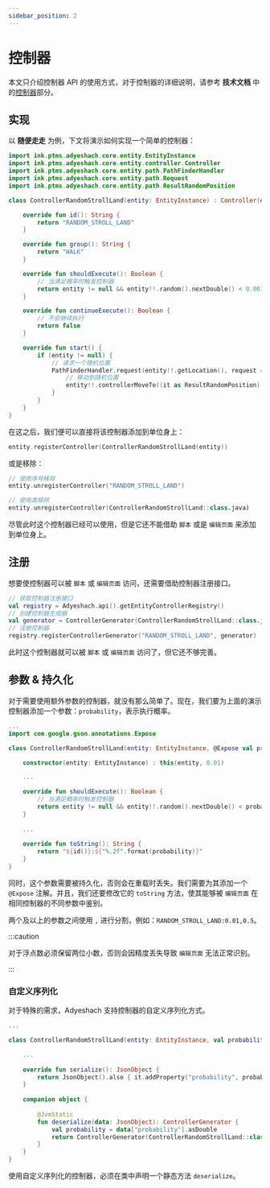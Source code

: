 ```yaml
---
sidebar_position: 2
---
```


# 控制器

本文只介绍控制器 API 的使用方式，对于控制器的详细说明，请参考 **技术文档** 中的[控制器](/plugin/adyeshach/start/tech/controller)部分。

## 实现

以 **随便走走** 为例，下文将演示如何实现一个简单的控制器：

```kotlin
import ink.ptms.adyeshach.core.entity.EntityInstance
import ink.ptms.adyeshach.core.entity.controller.Controller
import ink.ptms.adyeshach.core.entity.path.PathFinderHandler
import ink.ptms.adyeshach.core.entity.path.Request
import ink.ptms.adyeshach.core.entity.path.ResultRandomPosition

class ControllerRandomStrollLand(entity: EntityInstance) : Controller(entity) {

    override fun id(): String {
        return "RANDOM_STROLL_LAND"
    }

    override fun group(): String {
        return "WALK"
    }

    override fun shouldExecute(): Boolean {
        // 当满足概率时触发控制器
        return entity != null && entity!!.random().nextDouble() < 0.001;
    }

    override fun continueExecute(): Boolean {
        // 不会继续执行
        return false
    }

    override fun start() {
        if (entity != null) {
            // 请求一个随机位置
            PathFinderHandler.request(entity!!.getLocation(), request = Request.RANDOM_POSITION) {
                // 移动到随机位置
                entity!!.controllerMoveTo((it as ResultRandomPosition).random.toLocation(entity!!.world))
            }
        }
    }
}
```

在这之后，我们便可以直接将该控制器添加到单位身上：

```kotlin
entity.registerController(ControllerRandomStrollLand(entity))
```

或是移除：

```kotlin
// 使用序号移除
entity.unregisterController("RANDOM_STROLL_LAND")
```

```kotlin
// 使用类移除
entity.unregisterController(ControllerRandomStrollLand::class.java)
```

尽管此时这个控制器已经可以使用，但是它还不能借助 `脚本` 或是 `编辑页面` 来添加到单位身上。

## 注册

想要使控制器可以被 `脚本` 或 `编辑页面` 访问，还需要借助控制器注册接口。

```kotlin
// 获取控制器注册接口
val registry = Adyeshach.api().getEntityControllerRegistry()
// 创建控制器生成器
val generator = ControllerGenerator(ControllerRandomStrollLand::class.java) { ControllerRandomStrollLand(it) }
// 注册控制器
registry.registerControllerGenerator("RANDOM_STROLL_LAND", generator)
```

此时这个控制器就可以被 `脚本` 或 `编辑页面` 访问了，但它还不够完善。

## 参数 & 持久化

对于需要使用额外参数的控制器，就没有那么简单了。现在，我们要为上面的演示控制器添加一个参数：`probability`，表示执行概率。

```kotlin
...
import com.google.gson.annotations.Expose

class ControllerRandomStrollLand(entity: EntityInstance, @Expose val probability: Double) : Controller(entity) {

    constructor(entity: EntityInstance) : this(entity, 0.01)

    ...

    override fun shouldExecute(): Boolean {
        // 当满足概率时触发控制器
        return entity != null && entity!!.random().nextDouble() < probability;
    }
    
    ...
    
    override fun toString(): String {
        return "${id()}:${"%.2f".format(probability)}"
    }
}    
```

同时，这个参数需要被持久化，否则会在重载时丢失。我们需要为其添加一个 `@Expose` 注解。并且，我们还要修改它的 `toString` 方法，使其能够被 `编辑页面` 在相同控制器的不同参数中鉴别。

两个及以上的参数之间使用 `,` 进行分割，例如：`RANDOM_STROLL_LAND:0.01,0.5`。

:::caution

对于浮点数必须保留两位小数，否则会因精度丢失导致 `编辑页面` 无法正常识别。

:::

### 自定义序列化

对于特殊的需求，Adyeshach 支持控制器的自定义序列化方式。

```kotlin
...

class ControllerRandomStrollLand(entity: EntityInstance, val probability: Double) : Controller(entity), CustomSerializable {

    ...
    
    override fun serialize(): JsonObject {
        return JsonObject().also { it.addProperty("probability", probability) }
    }
    
    companion object {
    
        @JvmStatic
        fun deserialize(data: JsonObject): ControllerGenerator {
            val probability = data["probability"].asDouble
            return ControllerGenerator(ControllerRandomStrollLand::class.java) { ControllerRandomStrollLand(it, probability) }
        }
    }
}    
```

使用自定义序列化的控制器，必须在类中声明一个静态方法 `deserialize`。